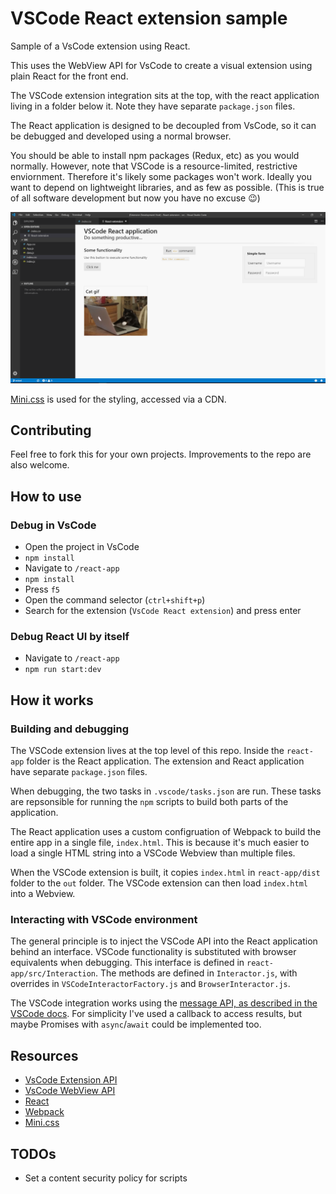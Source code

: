 # VSCode React extension sample

Sample of a VsCode extension using React.

This uses the WebView API for VsCode to create a visual extension using plain React for the front end.

The VSCode extension integration sits at the top, with the react application living in a folder below it. Note they have separate `package.json` files.

The React application is designed to be decoupled from VsCode, so it can be debugged and developed using a normal browser.

You should be able to install npm packages (Redux, etc) as you would normally. However, note that VSCode is a resource-limited, restrictive enviornment. Therefore it's likely some packages won't work. Ideally you want to depend on lightweight libraries, and as few as possible. (This is true of all software development but now you have no excuse 😉)

![What it looks like](./example.png)

[Mini.css](https://minicss.org/) is used for the styling, accessed via a CDN.

## Contributing

Feel free to fork this for your own projects. Improvements to the repo are also welcome.

## How to use

### Debug in VsCode

- Open the project in VsCode
- `npm install`
- Navigate to `/react-app`
- `npm install`
- Press `f5`
- Open the command selector (`ctrl+shift+p`)
- Search for the extension (`VsCode React extension`) and press enter

### Debug React UI by itself

- Navigate to `/react-app`
- `npm run start:dev`

## How it works

### Building and debugging

The VSCode extension lives at the top level of this repo. Inside the `react-app` folder is the React application. The extension and React application have separate `package.json` files.

When debugging, the two tasks in `.vscode/tasks.json` are run. These tasks are repsonsible for running the `npm` scripts to build both parts of the application.

The React application uses a custom configruation of Webpack to build the entire app in a single file, `index.html`. This is because it's much easier to load a single HTML string into a VSCode Webview than multiple files.

When the VSCode extension is built, it copies `index.html` in `react-app/dist` folder to the `out` folder. The VSCode extension can then load `index.html` into a Webview.

### Interacting with VSCode environment

The general principle is to inject the VSCode API into the React application behind an interface. VSCode functionality is substituted with browser equivalents when debugging. This interface is defined in `react-app/src/Interaction`. The methods are defined in `Interactor.js`, with overrides in `VSCodeInteractorFactory.js` and `BrowserInteractor.js`.

The VSCode integration works using the [message API, as described in the VSCode docs](https://code.visualstudio.com/api/extension-guides/webview#scripts-and-message-passing). For simplicity I've used a callback to access results, but maybe Promises with `async`/`await` could be implemented too.

## Resources

- [VsCode Extension API](https://code.visualstudio.com/api)
- [VsCode WebView API](https://code.visualstudio.com/api/extension-guides/webview)
- [React](https://reactjs.org/)
- [Webpack](https://webpack.js.org/)
- [Mini.css](https://minicss.org/)

## TODOs

- Set a content security policy for scripts
